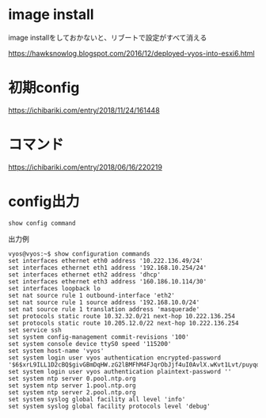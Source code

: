 # image install
image installをしておかないと、リブートで設定がすべて消える

https://hawksnowlog.blogspot.com/2016/12/deployed-vyos-into-esxi6.html

# 初期config
https://ichibariki.com/entry/2018/11/24/161448

# コマンド
https://ichibariki.com/entry/2018/06/16/220219

# config出力
```
show config command
```

出力例
```
vyos@vyos:~$ show configuration commands
set interfaces ethernet eth0 address '10.222.136.49/24'
set interfaces ethernet eth1 address '192.168.10.254/24'
set interfaces ethernet eth2 address 'dhcp'
set interfaces ethernet eth3 address '160.186.10.114/30'
set interfaces loopback lo
set nat source rule 1 outbound-interface 'eth2'
set nat source rule 1 source address '192.168.10.0/24'
set nat source rule 1 translation address 'masquerade'
set protocols static route 10.32.32.0/21 next-hop 10.222.136.254
set protocols static route 10.205.12.0/22 next-hop 10.222.136.254
set service ssh
set system config-management commit-revisions '100'
set system console device ttyS0 speed '115200'
set system host-name 'vyos'
set system login user vyos authentication encrypted-password '$6$xrL9ILL1D2cBQ$givGBmDqHW.zG2lBMFhM4FJqrObJjf4uI0AvlX.wKvt1Lvt/puyqqWFINxaH5AQbl8HXs0eDx9UjQQbPlEZjn1'
set system login user vyos authentication plaintext-password ''
set system ntp server 0.pool.ntp.org
set system ntp server 1.pool.ntp.org
set system ntp server 2.pool.ntp.org
set system syslog global facility all level 'info'
set system syslog global facility protocols level 'debug'
```

